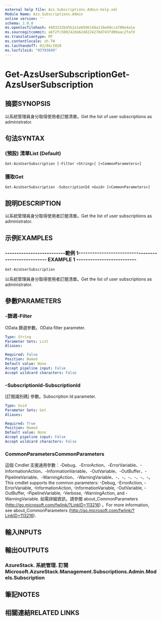 ```yaml
---
external help file: Azs.Subscriptions.Admin-help.xml
Module Name: Azs.Subscriptions.Admin
online version: ''
schema: 2.0.0
ms.openlocfilehash: 4403232b45b2a1e69d6148a118e69ccaf80e4a1e
ms.sourcegitcommit: a6f2fc500242de6248224278d743fd09aac2fafd
ms.translationtype: MT
ms.contentlocale: zh-TW
ms.lasthandoff: 03/04/2020
ms.locfileid: "93793649"
---
```

# <span data-ttu-id="267ae-101">Get-AzsUserSubscription</span><span class="sxs-lookup"><span data-stu-id="267ae-101">Get-AzsUserSubscription</span></span>

## <span data-ttu-id="267ae-102">摘要</span><span class="sxs-lookup"><span data-stu-id="267ae-102">SYNOPSIS</span></span>
<span data-ttu-id="267ae-103">以系統管理員身分取得使用者訂閱清單。</span><span class="sxs-lookup"><span data-stu-id="267ae-103">Get the list of user subscriptions as administrator.</span></span>

## <span data-ttu-id="267ae-104">句法</span><span class="sxs-lookup"><span data-stu-id="267ae-104">SYNTAX</span></span>

### <span data-ttu-id="267ae-105"> (預設) 清單</span><span class="sxs-lookup"><span data-stu-id="267ae-105">List (Default)</span></span>
```
Get-AzsUserSubscription [-Filter <String>] [<CommonParameters>]
```

### <span data-ttu-id="267ae-106">獲取</span><span class="sxs-lookup"><span data-stu-id="267ae-106">Get</span></span>
```
Get-AzsUserSubscription -SubscriptionId <Guid> [<CommonParameters>]
```

## <span data-ttu-id="267ae-107">說明</span><span class="sxs-lookup"><span data-stu-id="267ae-107">DESCRIPTION</span></span>
<span data-ttu-id="267ae-108">以系統管理員身分取得使用者訂閱清單。</span><span class="sxs-lookup"><span data-stu-id="267ae-108">Get the list of user subscriptions as administrator.</span></span>

## <span data-ttu-id="267ae-109">示例</span><span class="sxs-lookup"><span data-stu-id="267ae-109">EXAMPLES</span></span>

### <span data-ttu-id="267ae-110">--------------------------範例 1--------------------------</span><span class="sxs-lookup"><span data-stu-id="267ae-110">-------------------------- EXAMPLE 1 --------------------------</span></span>
```
Get-AzsUserSubscription
```

<span data-ttu-id="267ae-111">以系統管理員身分取得使用者訂閱清單。</span><span class="sxs-lookup"><span data-stu-id="267ae-111">Get the list of user subscriptions as administrator.</span></span>

## <span data-ttu-id="267ae-112">參數</span><span class="sxs-lookup"><span data-stu-id="267ae-112">PARAMETERS</span></span>

### <span data-ttu-id="267ae-113">-篩選</span><span class="sxs-lookup"><span data-stu-id="267ae-113">-Filter</span></span>
<span data-ttu-id="267ae-114">OData 篩選參數。</span><span class="sxs-lookup"><span data-stu-id="267ae-114">OData filter parameter.</span></span>

```yaml
Type: String
Parameter Sets: List
Aliases: 

Required: False
Position: Named
Default value: None
Accept pipeline input: False
Accept wildcard characters: False
```

### <span data-ttu-id="267ae-115">-SubscriptionId</span><span class="sxs-lookup"><span data-stu-id="267ae-115">-SubscriptionId</span></span>
<span data-ttu-id="267ae-116">[訂閱識別碼] 參數。</span><span class="sxs-lookup"><span data-stu-id="267ae-116">Subscription Id parameter.</span></span>

```yaml
Type: Guid
Parameter Sets: Get
Aliases: 

Required: True
Position: Named
Default value: None
Accept pipeline input: False
Accept wildcard characters: False
```

### <span data-ttu-id="267ae-117">CommonParameters</span><span class="sxs-lookup"><span data-stu-id="267ae-117">CommonParameters</span></span>
<span data-ttu-id="267ae-118">這個 Cmdlet 支援通用參數：-Debug、-ErrorAction、-ErrorVariable、-InformationAction、-InformationVariable、-OutVariable、-OutBuffer、-PipelineVariable、-WarningAction、-WarningVariable、-、-、-、-、-、-。</span><span class="sxs-lookup"><span data-stu-id="267ae-118">This cmdlet supports the common parameters: -Debug, -ErrorAction, -ErrorVariable, -InformationAction, -InformationVariable, -OutVariable, -OutBuffer, -PipelineVariable, -Verbose, -WarningAction, and -WarningVariable.</span></span> <span data-ttu-id="267ae-119">如需詳細資訊，請參閱 about_CommonParameters (http://go.microsoft.com/fwlink/?LinkID=113216) 。</span><span class="sxs-lookup"><span data-stu-id="267ae-119">For more information, see about_CommonParameters (http://go.microsoft.com/fwlink/?LinkID=113216).</span></span>

## <span data-ttu-id="267ae-120">輸入</span><span class="sxs-lookup"><span data-stu-id="267ae-120">INPUTS</span></span>

## <span data-ttu-id="267ae-121">輸出</span><span class="sxs-lookup"><span data-stu-id="267ae-121">OUTPUTS</span></span>

### <span data-ttu-id="267ae-122">AzureStack. 系統管理. 訂閱</span><span class="sxs-lookup"><span data-stu-id="267ae-122">Microsoft.AzureStack.Management.Subscriptions.Admin.Models.Subscription</span></span>

## <span data-ttu-id="267ae-123">筆記</span><span class="sxs-lookup"><span data-stu-id="267ae-123">NOTES</span></span>

## <span data-ttu-id="267ae-124">相關連結</span><span class="sxs-lookup"><span data-stu-id="267ae-124">RELATED LINKS</span></span>


